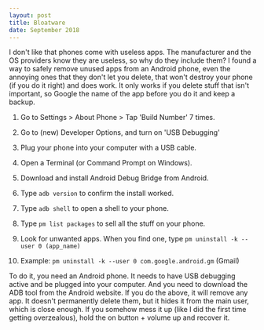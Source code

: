 ```yaml
---
layout: post
title: Bloatware
date: September 2018
---
```

I don't like that phones come with useless apps. The manufacturer and the OS providers know they are useless, so why do they include them? I found a way to safely remove unused apps from an Android phone, even the annoying ones that they don't let you delete, that won't destroy your phone (if you do it right) and does work. It only works if you delete stuff that isn't important, so Google the name of the app before you do it and keep a backup.

1. Go to Settings > About Phone > Tap 'Build Number' 7 times.

2. Go to (new) Developer Options, and turn on 'USB Debugging'

3. Plug your phone into your computer with a USB cable.

4. Open a Terminal (or Command Prompt on Windows).

5. Download and install Android Debug Bridge from Android.

6. Type `adb version` to confirm the install worked.

7. Type `adb shell` to open a shell to your phone.

8. Type `pm list packages` to sell all the stuff on your phone.

9. Look for unwanted apps. When you find one, type `pm uninstall -k --user 0 (app_name)`

10. Example: `pm uninstall -k --user 0 com.google.android.gm` (Gmail)

To do it, you need an Android phone. It needs to have USB debugging active and be plugged into your computer. And you need to download the ADB tool from the Android website. If you do the above, it will remove any app. It doesn't permanently delete them, but it hides it from the main user, which is close enough. If you somehow mess it up (like I did the first time getting overzealous), hold the on button + volume up and recover it.